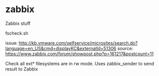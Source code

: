 # zabbix
Zabbix stuff

fscheck.sh
  
  issue: http://kb.vmware.com/selfservice/microsites/search.do?language=en_US&cmd=displayKC&externalId=51306
  source: https://www.zabbix.com/forum/showpost.php?p=161217&postcount=11
  
  Check all ext* filesystems are in rw mode. Uses zabbix_sender to send result to Zabbix
